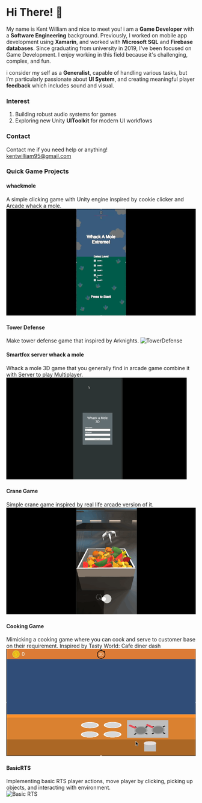 # Hi There! 👋
My name is Kent William and nice to meet you! i am a **Game Developer** with a **Software Engineering** background. Previously, I worked on mobile app development using **Xamarin**, and worked with **Microsoft SQL** and **Firebase databases**. Since graduating from university in 2019, I've been focused on Game Development. I enjoy working in this field because it's challenging, complex, and fun.

i consider my self as a **Generalist**, capable of handling various tasks, but I’m particularly passionate about **UI System**, and creating meaningful player **feedback** which includes sound and visual.

### Interest
1. Building robust audio systems for games
2. Exploring new Unity **UIToolkit** for modern UI workflows

### Contact
Contact me if you need help or anything!<br>
kentwilliam95@gmail.com

### Quick Game Projects<br>
#### whackmole
A simple clicking game with Unity engine inspired by cookie clicker and Arcade whack a mole.
![WhackAMole](WhackMoleKids.gif)

#### Tower Defense
Make tower defense game that inspired by Arknights.
![TowerDefense](TowerDefense.gif)

#### Smartfox server whack a mole
Whack a mole 3D game that you generally find in arcade game combine it with Server to play Multiplayer.
![client server WhackAMole](WhackAMole.gif)

#### Crane Game
Simple crane game inspired by real life arcade version of it.
![Arcade Crane Game](CraneGame.gif)

#### Cooking Game
Mimicking a cooking game where you can cook and serve to customer base on their requirement.
Inspired by Tasty World: Cafe diner dash<br>
![Cooking Game](Cooking.gif)

#### BasicRTS
Implementing basic RTS player actions, move player by clicking, picking up objects, and interacting with environment.<br>
![Basic RTS](BasicRTS.gif)


<!--
**kentwilliam95/kentwilliam95** is a ✨ _special_ ✨ repository because its `README.md` (this file) appears on your GitHub profile.

Here are some ideas to get you started:

- 🔭 I’m currently working on ...
- 🌱 I’m currently learning ...
- 👯 I’m looking to collaborate on ...
- 🤔 I’m looking for help with ...
- 💬 Ask me about ...
- 📫 How to reach me: ...
- 😄 Pronouns: ...
- ⚡ Fun fact: ...
-->
